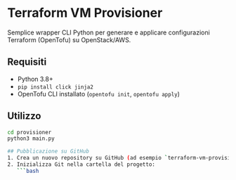 # Terraform VM Provisioner
Semplice wrapper CLI Python per generare e applicare configurazioni Terraform (OpenTofu) su OpenStack/AWS.

## Requisiti
- Python 3.8+
- `pip install click jinja2`
- OpenTofu CLI installato (`opentofu init`, `opentofu apply`)

## Utilizzo
```bash
cd provisioner
python3 main.py

## Pubblicazione su GitHub
1. Crea un nuovo repository su GitHub (ad esempio `terraform-vm-provisioner`).
2. Inizializza Git nella cartella del progetto:
   ```bash
